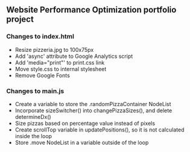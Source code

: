 ## Website Performance Optimization portfolio project

### Changes to index.html
* Resize pizzeria.jpg to 100x75px
* Add 'async' attribute to Google Analytics script
* Add 'media="print"' to print.css link
* Move style.css to internal stylesheet
* Remove Google Fonts

### Changes to main.js
* Create a variable to store the .randomPizzaContainer NodeList
* Incorporate sizeSwitcher() into changePizzaSizes(), and delete determineDx()
* Size pizzas based on percentage value instead of pixels
* Create scrollTop variable in updatePositions(), so it is not calculated inside the loop
* Store .move NodeList in a variable outside of the loop
